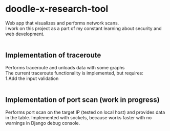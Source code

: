 # doodle-x-research-tool
Web app that visualizes and performs network scans. </br>I work on this project as a part of my constant learning about security and web development.</br>
</br>
## Implementation of traceroute
Performs traceroute and unloads data with some graphs</br>
The current traceroute functionality is implemented, but requires:</br>
1.Add the input validation</br></br>
## Implementation of port scan (work in progress)
Performs port scan on the target IP (tested on local host) and provides data in the table.  Implemented with sockets, because works faster with no warnings in Django debug console.</br>

